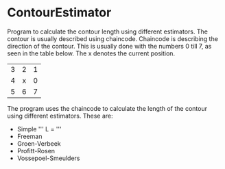 # ContourEstimator

Program to calculate the contour length using different estimators. The contour is usually described using chaincode. Chaincode is describing the direction of the contour. This is usually done with the numbers 0 till 7, as seen in the table below. The x denotes the current position.

|   |   |   |
| - |:-:| -:|
| 3 | 2 | 1 |
| 4 | x | 0 |
| 5 | 6 | 7 |

The program uses the chaincode to calculate the length of the contour using different estimators. These are:

* Simple                  ''' L = '''
* Freeman
* Groen-Verbeek
* Profitt-Rosen
* Vossepoel-Smeulders
